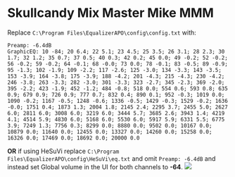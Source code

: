 # Skullcandy Mix Master Mike MMM
Replace `C:\Program Files\EqualizerAPO\config\config.txt` with:
```
Preamp: -6.4dB
GraphicEQ: 10 -84; 20 6.4; 22 5.1; 23 4.5; 25 3.5; 26 3.1; 28 2.3; 30 1.7; 32 1.2; 35 0.7; 37 0.5; 40 0.3; 42 0.2; 45 0.0; 49 -0.2; 52 -0.2; 56 -0.2; 59 -0.2; 64 -0.1; 68 -0.0; 73 0.0; 78 -0.1; 83 -0.5; 89 -0.9; 95 -1.3; 102 -1.9; 109 -2.2; 117 -2.6; 125 -3.0; 134 -3.3; 143 -3.5; 153 -3.9; 164 -3.8; 175 -3.9; 188 -4.2; 201 -4.3; 215 -4.3; 230 -4.2; 246 -3.8; 263 -3.3; 282 -3.0; 301 -3.3; 323 -2.7; 345 -2.3; 369 -2.0; 395 -2.2; 423 -1.9; 452 -1.2; 484 -0.8; 518 0.0; 554 0.6; 593 0.8; 635 0.9; 679 0.9; 726 0.9; 777 0.7; 832 0.4; 890 0.1; 952 -0.3; 1019 0.0; 1090 -0.2; 1167 -0.5; 1248 -0.6; 1336 -0.5; 1429 -0.3; 1529 -0.2; 1636 -0.0; 1751 0.4; 1873 1.3; 2004 1.8; 2145 2.4; 2295 3.7; 2455 5.0; 2627 6.0; 2811 6.0; 3008 6.0; 3219 6.0; 3444 5.7; 3685 2.6; 3943 1.4; 4219 4.1; 4514 5.9; 4830 6.0; 5168 6.0; 5530 6.0; 5917 5.9; 6331 5.5; 6775 3.9; 7249 1.3; 7756 0.3; 8299 0.0; 8880 0.0; 9502 0.0; 10167 0.0; 10879 0.0; 11640 0.0; 12455 0.0; 13327 0.0; 14260 0.0; 15258 0.0; 16326 0.0; 17469 0.0; 18692 0.0; 20000 0.0
```
**OR** if using HeSuVi replace `C:\Program Files\EqualizerAPO\config\HeSuVi\eq.txt` and omit `Preamp: -6.4dB` and instead set Global volume in the UI for both channels to **-64**.
![](https://raw.githubusercontent.com/jaakkopasanen/AutoEq/master/results/Headphone.com/headphoncecom/onear/Skullcandy%20Mix%20Master%20Mike%20MMM/Skullcandy%20Mix%20Master%20Mike%20MMM.png)